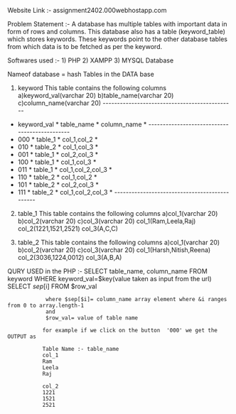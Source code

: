 Website Link :- assignment2402.000webhostapp.com




Problem Statement :- 
                    A database has multiple tables with important data in form of rows and columns. This database also has a table (keyword_table) which stores keywords. These keywords point to the other database tables from which data is to be fetched as per the keyword.
               
Softwares used :- 1) PHP
                  2) XAMPP
                  3) MYSQL Database
                  
Nameof database = hash
Tables in the DATA base 

1) keyword 
 This table contains the following columns a)keyword_val(varchar 20)
                                           b)table_name(varchar 20)
                                           c)column_name(varchar 20)
*-------------*-------------*--------------------*
* keyword_val *  table_name * column_name        *
*-------------*-------------*--------------------*
*    000      *   table_1   *  col_1,col_2       *
*    010      *   table_2   * col_1,col_3        *
*    001      *   table_1   * col_2,col_3        *
*    100      *   table_1   * col_1,col_3        *
*    011      *   table_1   * col_1,col_2,col_3  *
*    110      *   table_2   * col_1,col_2        *
*    101      *   table_2   * col_2,col_3        *
*    111      *   table_2   * col_1,col_2,col_3  *
*-------------*-------------*--------------------*

2) table_1
   This table contains the following columns a)col_1(varchar 20)
                                             b)col_2(varchar 20)
                                             c)col_3(varchar 20)
          col_1(Ram,Leela,Raj)
          col_2(1221,1521,2521)
          col_3(A,C,C)
          
         

3) table_2
  This table contains the following columns a)col_1(varchar 20)
                                            b)col_2(varchar 20)
                                            c)col_3(varchar 20)
         col_1(Harsh,Nitish,Reena)
         col_2(3036,1224,0012)
         col_3(A,B,A)
           
QURY USED in the PHP :- 
                SELECT table_name, column_name  FROM keyword WHERE keyword_val=$key(value taken as input from the url)
                SELECT $sep[$i] FROM $row_val
                
                
                where $sep[$i]= column_name array element where &i ranges from 0 to array.length-1
                and 
                $row_val= value of table name
                
               for example if we click on the button  '000' we get the OUTPUT as
                
               Table Name :- table_name
               col_1
               Ram
               Leela
               Raj
               
               col_2
               1221
               1521
               2521
                
                
                

